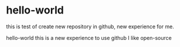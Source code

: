 # hello-world
this is test of create new repository in github, new experience for me.

hello-world this is a new experience to use github
I like open-source
